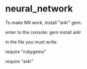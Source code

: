 # neural_network

To make NN work, install "ai4r" gem.

enter to the console: gem install ai4r

in the file you must write:

require "rubygems"

require "ai4r"
